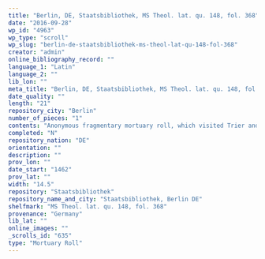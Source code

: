 ```yaml
---
title: "Berlin, DE, Staatsbibliothek, MS Theol. lat. qu. 148, fol. 368"
date: "2016-09-28"
wp_id: "4963"
wp_type: "scroll"
wp_slug: "berlin-de-staatsbibliothek-ms-theol-lat-qu-148-fol-368"
creator: "admin"
online_bibliography_record: ""
language_1: "Latin"
language_2: ""
lib_lon: ""
meta_title: "Berlin, DE, Staatsbibliothek, MS Theol. lat. qu. 148, fol. 368"
date_quality: ""
length: "21"
repository_city: "Berlin"
number_of_pieces: "1"
contents: "Anonymous fragmentary mortuary roll, which visited Trier and Villers-Betnach."
completed: "N"
repository_nation: "DE"
orientation: ""
description: ""
prov_lon: ""
date_start: "1462"
prov_lat: ""
width: "14.5"
repository: "Staatsbibliothek"
repository_name_and_city: "Staatsbibliothek, Berlin DE"
shelfmark: "MS Theol. lat. qu. 148, fol. 368"
provenance: "Germany"
lib_lat: ""
online_images: ""
_scrolls_id: "635"
type: "Mortuary Roll"
---
```



